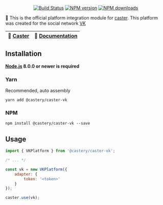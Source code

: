 <p align="center">
<a href="https://travis-ci.org/castery/caster-vk"><img src="https://img.shields.io/travis/castery/caster-vk.svg?style=flat-square" alt="Build Status"></a>
<a href="https://www.npmjs.com/@castery/caster-vk"><img src="https://img.shields.io/npm/v/@castery/caster-vk.svg?style=flat-square" alt="NPM version"></a>
<a href="https://www.npmjs.com/package/@castery/caster-vk"><img src="https://img.shields.io/npm/dt/@castery/caster-vk.svg?style=flat-square" alt="NPM downloads"></a>
</p>

🤖 This is the official platform integration module for [caster](https://github.com/castery/caster). This platform was created for the social network [VK](https://vk.com)

| 🤖 [Caster](https://github.com/castery/caster) | 📖 [Documentation](docs/) |
|------------------------------------------------|----------------------------|

## Installation
**[Node.js](https://nodejs.org/) 8.0.0 or newer is required**  

### Yarn
Recommended, auto assembly
```shell
yarn add @castery/caster-vk
```

### NPM
```shell
npm install @castery/caster-vk --save
```

## Usage
```js
import { VKPlatform } from '@castery/caster-vk';

/* ... */

const vk = new VKPlatform({
	adapter: {
		token: '<token>'
	}
});

caster.use(vk);
```
